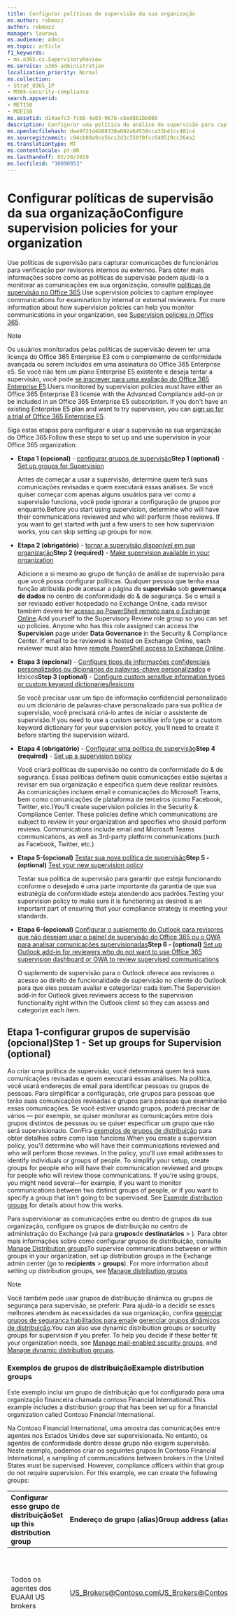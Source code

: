 ```yaml
---
title: Configurar políticas de supervisão da sua organização
ms.author: robmazz
author: robmazz
manager: laurawi
ms.audience: Admin
ms.topic: article
f1_keywords:
- ms.o365.cc.SupervisoryReview
ms.service: o365-administration
localization_priority: Normal
ms.collection:
- Strat_O365_IP
- M365-security-compliance
search.appverid:
- MET150
- MOE150
ms.assetid: d14ae7c3-fcb0-4a03-967b-cbed861bb086
description: Configurar uma política de análise de supervisão para capturar comunicações de funcionários para revisão.
ms.openlocfilehash: dee9f21d4b88338a092a64538cca33b41cc481c4
ms.sourcegitcommit: c94cb88a9ce5bcc2d3c558f0fcc648519cc264a2
ms.translationtype: MT
ms.contentlocale: pt-BR
ms.lasthandoff: 02/20/2019
ms.locfileid: "30090953"
---
```

# <a name="configure-supervision-policies-for-your-organization"></a><span data-ttu-id="7ed14-103">Configurar políticas de supervisão da sua organização</span><span class="sxs-lookup"><span data-stu-id="7ed14-103">Configure supervision policies for your organization</span></span>

<span data-ttu-id="7ed14-p101">Use políticas de supervisão para capturar comunicações de funcionários para verificação por revisores internos ou externos. Para obter mais informações sobre como as políticas de supervisão podem ajudá-lo a monitorar as comunicações em sua organização, consulte [políticas de supervisão no Office 365](supervision-policies.md).</span><span class="sxs-lookup"><span data-stu-id="7ed14-p101">Use supervision policies to capture employee communications for examination by internal or external reviewers. For more information about how supervision policies can help you monitor communications in your organization, see [Supervision policies in Office 365](supervision-policies.md).</span></span>

> [!NOTE]
> <span data-ttu-id="7ed14-p102">Os usuários monitorados pelas políticas de supervisão devem ter uma licença do Office 365 Enterprise E3 com o complemento de conformidade avançada ou serem incluídos em uma assinatura do Office 365 Enterprise e5. Se você não tem um plano Enterprise E5 existente e deseja tentar a supervisão, você pode [se inscrever para uma avaliação do Office 365 Enterprise E5](https://go.microsoft.com/fwlink/p/?LinkID=698279).</span><span class="sxs-lookup"><span data-stu-id="7ed14-p102">Users monitored by supervision policies must have either an Office 365 Enterprise E3 license with the Advanced Compliance add-on or be included in an Office 365 Enterprise E5 subscription. If you don't have an existing Enterprise E5 plan and want to try supervision, you can [sign up for a trial of Office 365 Enterprise E5](https://go.microsoft.com/fwlink/p/?LinkID=698279).</span></span>
  
<span data-ttu-id="7ed14-108">Siga estas etapas para configurar e usar a supervisão na sua organização do Office 365:</span><span class="sxs-lookup"><span data-stu-id="7ed14-108">Follow these steps to set up and use supervision in your Office 365 organization:</span></span>
  
- <span data-ttu-id="7ed14-109">**Etapa 1 (opcional)** - [configurar grupos de supervisão](configure-supervision-policies.md#exampledist)</span><span class="sxs-lookup"><span data-stu-id="7ed14-109">**Step 1 (optional)** - [Set up groups for Supervision](configure-supervision-policies.md#exampledist)</span></span>

    <span data-ttu-id="7ed14-p103">Antes de começar a usar a supervisão, determine quem terá suas comunicações revisadas e quem executará essas análises. Se você quiser começar com apenas alguns usuários para ver como a supervisão funciona, você pode ignorar a configuração de grupos por enquanto.</span><span class="sxs-lookup"><span data-stu-id="7ed14-p103">Before you start using supervision, determine who will have their communications reviewed and who will perform those reviews. If you want to get started with just a few users to see how supervision works, you can skip setting up groups for now.</span></span>

- <span data-ttu-id="7ed14-112">**Etapa 2 (obrigatório)** - [tornar a supervisão disponível em sua organização](configure-supervision-policies.md#MakeAvailable)</span><span class="sxs-lookup"><span data-stu-id="7ed14-112">**Step 2 (required)** - [Make supervision available in your organization](configure-supervision-policies.md#MakeAvailable)</span></span>

    <span data-ttu-id="7ed14-p104">Adicione a si mesmo ao grupo de função de análise de supervisão para que você possa configurar políticas. Qualquer pessoa que tenha essa função atribuída pode acessar a página de **supervisão** sob **governança de dados** no centro de conformidade do & de segurança. Se o email a ser revisado estiver hospedado no Exchange Online, cada revisor também deverá ter [acesso ao PowerShell remoto para o Exchange Online](https://docs.microsoft.com/powershell/exchange/exchange-online/disable-access-to-exchange-online-powershell).</span><span class="sxs-lookup"><span data-stu-id="7ed14-p104">Add yourself to the Supervisory Review role group so you can set up policies. Anyone who has this role assigned can access the **Supervision** page under **Data Governance** in the Security & Compliance Center. If email to be reviewed is hosted on Exchange Online, each reviewer must also have [remote PowerShell access to Exchange Online](https://docs.microsoft.com/powershell/exchange/exchange-online/disable-access-to-exchange-online-powershell).</span></span>

- <span data-ttu-id="7ed14-116">**Etapa 3 (opcional)** - [Configure tipos de informações confidenciais personalizados ou dicionários de palavras-chave personalizados](configure-supervision-policies.md#sensitiveinfo) e léxicos</span><span class="sxs-lookup"><span data-stu-id="7ed14-116">**Step 3 (optional)** - [Configure custom sensitive information types or custom keyword dictionaries/lexicons](configure-supervision-policies.md#sensitiveinfo)</span></span>

    <span data-ttu-id="7ed14-117">Se você precisar usar um tipo de informação confidencial personalizado ou um dicionário de palavras-chave personalizado para sua política de supervisão, você precisará criá-lo antes de iniciar o assistente de supervisão.</span><span class="sxs-lookup"><span data-stu-id="7ed14-117">If you need to use a custom sensitive info type or a custom keyword dictionary for your supervision policy, you'll need to create it before starting the supervision wizard.</span></span>

- <span data-ttu-id="7ed14-118">**Etapa 4 (obrigatório)** - [Configurar uma política de supervisão](configure-supervision-policies.md#setupsuper)</span><span class="sxs-lookup"><span data-stu-id="7ed14-118">**Step 4 (required)** - [Set up a supervision policy](configure-supervision-policies.md#setupsuper)</span></span>

    <span data-ttu-id="7ed14-p105">Você criará políticas de supervisão no centro de conformidade do & de segurança. Essas políticas definem quais comunicações estão sujeitas a revisar em sua organização e especifica quem deve realizar revisões. As comunicações incluem email e comunicações do Microsoft Teams, bem como comunicações de plataforma de terceiros (como Facebook, Twitter, etc.)</span><span class="sxs-lookup"><span data-stu-id="7ed14-p105">You'll create supervision policies in the Security & Compliance Center. These policies define which communications are subject to review in your organization and specifies who should perform reviews. Communications include email and Microsoft Teams communications, as well as 3rd-party platform communications (such as Facebook, Twitter, etc.)</span></span>

- <span data-ttu-id="7ed14-122">**Etapa 5-(opcional)** [Testar sua nova política de supervisão](configure-supervision-policies.md#TestPolicy)</span><span class="sxs-lookup"><span data-stu-id="7ed14-122">**Step 5 - (optional)** [Test your new supervision policy](configure-supervision-policies.md#TestPolicy)</span></span>

    <span data-ttu-id="7ed14-123">Testar sua política de supervisão para garantir que esteja funcionando conforme o desejado é uma parte importante da garantia de que sua estratégia de conformidade esteja atendendo aos padrões.</span><span class="sxs-lookup"><span data-stu-id="7ed14-123">Testing your supervision policy to make sure it is functioning as desired is an important part of ensuring that your compliance strategy is meeting your standards.</span></span>

- <span data-ttu-id="7ed14-124">**Etapa 6-(opcional)** [Configurar o suplemento do Outlook para revisores que não desejam usar o painel de supervisão do Office 365 ou o OWA para analisar comunicações supervisionadas](configure-supervision-policies.md#UseOutlook)</span><span class="sxs-lookup"><span data-stu-id="7ed14-124">**Step 6 - (optional)** [Set up Outlook add-in for reviewers who do not want to use Office 365 supervision dashboard or OWA to review supervised communications](configure-supervision-policies.md#UseOutlook)</span></span>

    <span data-ttu-id="7ed14-125">O suplemento de supervisão para o Outlook oferece aos revisores o acesso ao direito de funcionalidade de supervisão no cliente do Outlook para que eles possam avaliar e categorizar cada item.</span><span class="sxs-lookup"><span data-stu-id="7ed14-125">The Supervision add-in for Outlook gives reviewers access to the supervision functionality right within the Outlook client so they can assess and categorize each item.</span></span>

<span data-ttu-id="7ed14-126"><a name="exampledist"> </a></span><span class="sxs-lookup"><span data-stu-id="7ed14-126"></span></span>

## <a name="step-1---set-up-groups-for-supervision-optional"></a><span data-ttu-id="7ed14-127">Etapa 1-configurar grupos de supervisão (opcional)</span><span class="sxs-lookup"><span data-stu-id="7ed14-127">Step 1 - Set up groups for Supervision (optional)</span></span>

 <span data-ttu-id="7ed14-p106">Ao criar uma política de supervisão, você determinará quem terá suas comunicações revisadas e quem executará essas análises. Na política, você usará endereços de email para identificar pessoas ou grupos de pessoas. Para simplificar a configuração, crie grupos para pessoas que terão suas comunicações revisadas e grupos para pessoas que examinarão essas comunicações. Se você estiver usando grupos, poderá precisar de vários — por exemplo, se quiser monitorar as comunicações entre dois grupos distintos de pessoas ou se quiser especificar um grupo que não será supervisionado. ConFira [exemplos de grupos de distribuição](configure-supervision-policies.md#GroupExample) para obter detalhes sobre como isso funciona.</span><span class="sxs-lookup"><span data-stu-id="7ed14-p106">When you create a supervision policy, you'll determine who will have their communications reviewed and who will perform those reviews. In the policy, you'll use email addresses to identify individuals or groups of people. To simplify your setup, create groups for people who will have their communication reviewed and groups for people who will review those communications. If you're using groups, you might need several—for example, if you want to monitor communications between two distinct groups of people, or if you want to specify a group that isn't going to be supervised. See [Example distribution groups](configure-supervision-policies.md#GroupExample) for details about how this works.</span></span>
  
<span data-ttu-id="7ed14-p107">Para supervisionar as comunicações entre ou dentro de grupos da sua organização, configure os grupos de distribuição no centro de administração do Exchange (vá para **grupos**de **destinatários** \> ). Para obter mais informações sobre como configurar grupos de distribuição, consulte [Manage Distribution groups](http://go.microsoft.com/fwlink/?LinkId=613635)</span><span class="sxs-lookup"><span data-stu-id="7ed14-p107">To supervise communications between or within groups in your organization, set up distribution groups in the Exchange admin center (go to **recipients** \> **groups**). For more information about setting up distribution groups, see [Manage distribution groups](http://go.microsoft.com/fwlink/?LinkId=613635)</span></span>
  
> [!NOTE]
> <span data-ttu-id="7ed14-p108">Você também pode usar grupos de distribuição dinâmica ou grupos de segurança para supervisão, se preferir. Para ajudá-lo a decidir se esses melhores atendem às necessidades da sua organização, confira [gerenciar grupos de segurança habilitados para email](http://go.microsoft.com/fwlink/?LinkId=627033)e [gerenciar grupos dinâmicos de distribuição](http://go.microsoft.com/fwlink/?LinkId=627058).</span><span class="sxs-lookup"><span data-stu-id="7ed14-p108">You can also use dynamic distribution groups or security groups for supervision if you prefer. To help you decide if these better fit your organization needs, see [Manage mail-enabled security groups](http://go.microsoft.com/fwlink/?LinkId=627033), and [Manage dynamic distribution groups](http://go.microsoft.com/fwlink/?LinkId=627058).</span></span>
  
<span data-ttu-id="7ed14-137"><a name="GroupExample"> </a></span><span class="sxs-lookup"><span data-stu-id="7ed14-137"></span></span>

### <a name="example-distribution-groups"></a><span data-ttu-id="7ed14-138">Exemplos de grupos de distribuição</span><span class="sxs-lookup"><span data-stu-id="7ed14-138">Example distribution groups</span></span>

<span data-ttu-id="7ed14-139">Este exemplo inclui um grupo de distribuição que foi configurado para uma organização financeira chamada contoso Financial International.</span><span class="sxs-lookup"><span data-stu-id="7ed14-139">This example includes a distribution group that has been set up for a financial organization called Contoso Financial International.</span></span>
  
<span data-ttu-id="7ed14-p109">Na Contoso Financial International, uma amostra das comunicações entre agentes nos Estados Unidos deve ser supervisionada. No entanto, os agentes de conformidade dentro desse grupo não exigem supervisão. Neste exemplo, podemos criar os seguintes grupos:</span><span class="sxs-lookup"><span data-stu-id="7ed14-p109">In Contoso Financial International, a sampling of communications between brokers in the United States must be supervised. However, compliance officers within that group do not require supervision. For this example, we can create the following groups:</span></span>
  
|<span data-ttu-id="7ed14-143">**Configurar esse grupo de distribuição**</span><span class="sxs-lookup"><span data-stu-id="7ed14-143">**Set up this distribution group**</span></span>|<span data-ttu-id="7ed14-144">**Endereço do grupo (alias)**</span><span class="sxs-lookup"><span data-stu-id="7ed14-144">**Group address (alias)**</span></span>|<span data-ttu-id="7ed14-145">**Descrição**</span><span class="sxs-lookup"><span data-stu-id="7ed14-145">**Description**</span></span>|
|:-----|:-----|:-----|
|<span data-ttu-id="7ed14-146">Todos os agentes dos EUA</span><span class="sxs-lookup"><span data-stu-id="7ed14-146">All US brokers</span></span> | <span data-ttu-id="7ed14-147">US_Brokers@Contoso.com</span><span class="sxs-lookup"><span data-stu-id="7ed14-147">US_Brokers@Contoso.com</span></span> | <span data-ttu-id="7ed14-148">Esse grupo inclui endereços de email para todos os agentes dos EUA que trabalham para a Contoso.</span><span class="sxs-lookup"><span data-stu-id="7ed14-148">This group includes email addresses for all US-based brokers who work for Contoso.</span></span> |
| <span data-ttu-id="7ed14-149">Todos os agentes de conformidade dos EUA</span><span class="sxs-lookup"><span data-stu-id="7ed14-149">All US compliance officers</span></span> | <span data-ttu-id="7ed14-150">US_Compliance@Contoso.com</span><span class="sxs-lookup"><span data-stu-id="7ed14-150">US_Compliance@Contoso.com</span></span>  | <span data-ttu-id="7ed14-p110">Esse grupo inclui endereços de email para todos os gerentes de conformidade baseados nos EUA que trabalham na contoso. Como esse grupo é um subconjunto de todos os agentes baseados nos EUA, você pode usar esse alias para isentar os responsáveis pela conformidade de uma política de supervisão.</span><span class="sxs-lookup"><span data-stu-id="7ed14-p110">This group includes email addresses for all US-based compliance officers who work for Contoso. Because this group is a subset of all US-based brokers, you can use this alias to exempt compliance officers from a supervision policy.</span></span> |
  
<span data-ttu-id="7ed14-153"><a name="MakeAvailable"> </a></span><span class="sxs-lookup"><span data-stu-id="7ed14-153"></span></span>

## <a name="step-2---make-supervision-available-in-your-organization-required"></a><span data-ttu-id="7ed14-154">Etapa 2-tornar a supervisão disponível em sua organização (obrigatório)</span><span class="sxs-lookup"><span data-stu-id="7ed14-154">Step 2 - Make supervision available in your organization (required)</span></span>

<span data-ttu-id="7ed14-155">Para tornar a **supervisão** disponível como uma opção de menu no centro de conformidade do _AMP_ de segurança, você deve receber a função de administrador de análise de supervisão.</span><span class="sxs-lookup"><span data-stu-id="7ed14-155">To make **Supervision** available as a menu option in the Security & Compliance Center, you must be assigned the Supervisory Review Administrator role.</span></span>
  
<span data-ttu-id="7ed14-156">Para fazer isso, você pode adicionar a si mesmo como um membro do grupo de função de análise de supervisão ou pode criar um novo grupo de função.</span><span class="sxs-lookup"><span data-stu-id="7ed14-156">To do this, you can either add yourself as a member of the Supervisory Review role group, or you can create a new role group.</span></span>
  
### <a name="add-members-to-the-supervisory-review-role-group"></a><span data-ttu-id="7ed14-157">Adicionar membros ao grupo de função de análise de supervisão</span><span class="sxs-lookup"><span data-stu-id="7ed14-157">Add members to the Supervisory Review role group</span></span>

1. <span data-ttu-id="7ed14-158">Entre [https://protection.office.com](https://protection.office.com) usando as credenciais de uma conta de administrador na sua organização do Office 365.</span><span class="sxs-lookup"><span data-stu-id="7ed14-158">Sign into [https://protection.office.com](https://protection.office.com) using credentials for an admin account in your Office 365 organization.</span></span>

2. <span data-ttu-id="7ed14-159">No centro de conformidade do & de segurança, acesse **permissões**.</span><span class="sxs-lookup"><span data-stu-id="7ed14-159">In the Security & Compliance Center, go to **Permissions**.</span></span>

3. <span data-ttu-id="7ed14-160">Selecione o grupo de função de **análise de supervisão** e clique no ícone Editar.</span><span class="sxs-lookup"><span data-stu-id="7ed14-160">Select the **Supervisory Review** role group and then click the Edit icon.</span></span>

4. <span data-ttu-id="7ed14-161">Na seção **Membros** , adicione as pessoas que você deseja gerenciar a supervisão da sua organização.</span><span class="sxs-lookup"><span data-stu-id="7ed14-161">In the **Members** section, add the people who you want to manage supervision for your organization.</span></span>

### <a name="create-a-new-role-group"></a><span data-ttu-id="7ed14-162">Criar um novo grupo de função</span><span class="sxs-lookup"><span data-stu-id="7ed14-162">Create a new role group</span></span>

1. <span data-ttu-id="7ed14-163">Entre [https://protection.office.com](https://protection.office.com) usando as credenciais de uma conta de administrador na sua organização do Office 365.</span><span class="sxs-lookup"><span data-stu-id="7ed14-163">Sign into [https://protection.office.com](https://protection.office.com) using credentials for an admin account in your Office 365 organization.</span></span>

2. <span data-ttu-id="7ed14-164">No centro de conformidade do & de segurança, acesse **permissões** e clique em**+** adicionar ().</span><span class="sxs-lookup"><span data-stu-id="7ed14-164">In the Security & Compliance Center, go to **Permissions** and then click Add (**+**).</span></span>

3. <span data-ttu-id="7ed14-p111">Na seção **funções** , clique em Adicionar (**+**) e role para baixo até **administrador de análise de supervisão**. Adicione essa função ao grupo de funções.</span><span class="sxs-lookup"><span data-stu-id="7ed14-p111">In the **Roles** section, click Add (**+**) and scroll down to **Supervisory Review Administrator**. Add this role to the role group.</span></span>

4. <span data-ttu-id="7ed14-167">Na seção **Membros** , adicione as pessoas que você deseja gerenciar a supervisão da sua organização.</span><span class="sxs-lookup"><span data-stu-id="7ed14-167">In the **Members** section, add the people who you want to manage supervision for your organization.</span></span>

<span data-ttu-id="7ed14-168">Para obter mais informações sobre grupos de funções e permissões, consulte [permissões no centro de &amp; conformidade de segurança do Office 365](permissions-in-the-security-and-compliance-center.md).</span><span class="sxs-lookup"><span data-stu-id="7ed14-168">For more information about role groups and permissions, see [Permissions in the Office 365 Security &amp; Compliance Center](permissions-in-the-security-and-compliance-center.md).</span></span>

### <a name="enable-remote-powershell-access-for-reviewers-if-email-is-hosted-on-exchange-online"></a><span data-ttu-id="7ed14-169">Habilitar o acesso ao PowerShell remoto para revisores (se o email estiver hospedado no Exchange Online)</span><span class="sxs-lookup"><span data-stu-id="7ed14-169">Enable remote PowerShell access for reviewers (if email is hosted on Exchange Online)</span></span>

1. <span data-ttu-id="7ed14-170">Siga as orientações em [habilitar ou desabilitar o acesso ao PowerShell do Exchange Online](https://docs.microsoft.com/powershell/exchange/exchange-online/disable-access-to-exchange-online-powershell).</span><span class="sxs-lookup"><span data-stu-id="7ed14-170">Follow the guidance in [Enable or disable access to Exchange Online PowerShell](https://docs.microsoft.com/powershell/exchange/exchange-online/disable-access-to-exchange-online-powershell).</span></span>

<span data-ttu-id="7ed14-171"><a name="sensitiveinfo"> </a></span><span class="sxs-lookup"><span data-stu-id="7ed14-171"></span></span>
  
## <a name="step-3---create-custom-sensitive-information-types-or-custom-keyword-dictionaries-optional"></a><span data-ttu-id="7ed14-172">Etapa 3: criar tipos de informações confidenciais personalizados ou dicionários de palavras-chave personalizados (opcional)</span><span class="sxs-lookup"><span data-stu-id="7ed14-172">Step 3 - Create custom sensitive information types or custom keyword dictionaries (optional)</span></span>

<span data-ttu-id="7ed14-173">Para escolher entre os tipos de informações confidenciais personalizadas existentes ou os dicionários de palavras-chave personalizados no assistente de política de supervisão, primeiro você precisará criar esses itens, se necessário.</span><span class="sxs-lookup"><span data-stu-id="7ed14-173">In order to pick from existing custom sensitive information types or custom keyword dictionaries in the supervision policy wizard, you first need to create these items if needed.</span></span>

### <a name="create-custom-sensitive-information-types"></a><span data-ttu-id="7ed14-174">Criar tipos de informações confidenciais personalizados</span><span class="sxs-lookup"><span data-stu-id="7ed14-174">Create custom sensitive information types</span></span>

1. <span data-ttu-id="7ed14-p112">Crie um novo tipo de informação confidencial no centro de conformidade do & de segurança do Office 365. Navegue até **classificações** \> de **tipos de informações confidenciais** e siga as etapas no **Assistente novo tipo de informação confidencial**. Aqui você irá:</span><span class="sxs-lookup"><span data-stu-id="7ed14-p112">Create a new sensitive information type in the Office 365 Security & Compliance Center. Navigate to **Classifications** \> **Sensitive info types** and follow the steps in the **New sensitive info type wizard**. Here you will:</span></span>

    - <span data-ttu-id="7ed14-178">Definir um nome e uma descrição para o tipo de informações confidenciais</span><span class="sxs-lookup"><span data-stu-id="7ed14-178">Define a name and description for the sensitive info type</span></span>
    - <span data-ttu-id="7ed14-179">Definir os elementos de proximidade, nível de confiança e padrão primário</span><span class="sxs-lookup"><span data-stu-id="7ed14-179">Define the proximity, confidence level, and primary pattern elements</span></span>
    - <span data-ttu-id="7ed14-180">ReVisar suas seleções e criar o tipo de informações confidenciais</span><span class="sxs-lookup"><span data-stu-id="7ed14-180">Review your selections and create the sensitive info type</span></span>

    <span data-ttu-id="7ed14-181">Para obter informações mais detalhadas, consulte [criar um tipo de informação confidencial personalizado](create-a-custom-sensitive-information-type.md).</span><span class="sxs-lookup"><span data-stu-id="7ed14-181">For more detailed information, see [Create a custom sensitive information type](create-a-custom-sensitive-information-type.md).</span></span>

### <a name="create-custom-keyword-dictionarylexicon"></a><span data-ttu-id="7ed14-182">Criar dicionário de palavras-chave personalizado/léxico</span><span class="sxs-lookup"><span data-stu-id="7ed14-182">Create custom keyword dictionary/lexicon</span></span>

1. <span data-ttu-id="7ed14-p113">Usando um editor de texto (como o bloco de notas), crie um novo arquivo que inclui os termos de palavra-chave que você gostaria de monitorar em uma política de supervisão. Certifique-se de que cada termo está em uma linha separada e salve o arquivo no formato **Unicode/UTF-16 (little endian)** .</span><span class="sxs-lookup"><span data-stu-id="7ed14-p113">Using a text editor (like Notepad), create a new file that includes the keyword terms you'd like to monitor in a supervision policy. Make sure each term is on a separate line and save the file in the **Unicode/UTF-16 (Little Endian)** format.</span></span>
2. <span data-ttu-id="7ed14-p114">Importe o arquivo de palavra-chave para o seu locatário do Office 365 usando o PowerShell. Para conectar-se ao Office 365 com o PowerShell, confira [Connect to office 365 Security _AMP_ Compliance Center PowerShell](https://docs.microsoft.com/powershell/exchange/office-365-scc/connect-to-scc-powershell/connect-to-scc-powershell).</span><span class="sxs-lookup"><span data-stu-id="7ed14-p114">Import the keyword file into your Office 365 tenant using PowerShell. To connect to Office 365 with PowerShell, see [Connect to Office 365 Security & Compliance Center PowerShell](https://docs.microsoft.com/powershell/exchange/office-365-scc/connect-to-scc-powershell/connect-to-scc-powershell).</span></span>

    <span data-ttu-id="7ed14-187">Depois de se conectar ao Office 365 com o PowerShell, execute os seguintes comandos para importar seu dicionário de palavra-chave:</span><span class="sxs-lookup"><span data-stu-id="7ed14-187">After you've connected to Office 365 with PowerShell, run the following commands to import your keyword dictionary:</span></span>

    ```
    $fileData = Get-Content "your keyword path and file name" -Encoding Byte -ReadCount 0

    New-DlpKeywordDictionary -Name "Name for your keyword dictionary" -Description "optional description for your keyword dictionary" -FileData $fileData
    ```
    <span data-ttu-id="7ed14-188">Para obter informações mais detalhadas, consulte [criar um dicionário de palavras-chave](create-a-keyword-dictionary.md).</span><span class="sxs-lookup"><span data-stu-id="7ed14-188">For more detailed information, see [Create a keyword dictionary](create-a-keyword-dictionary.md).</span></span>

3. <span data-ttu-id="7ed14-p115">Crie um novo tipo de informação confidencial no centro de conformidade do & de segurança do Office 365. Navegue até **classificações** \> de **tipos de informações confidenciais** e siga as etapas no **Assistente novo tipo de informação confidencial**. Aqui você irá:</span><span class="sxs-lookup"><span data-stu-id="7ed14-p115">Create a new sensitive information type in the Office 365 Security & Compliance Center. Navigate to **Classifications** \> **Sensitive info types** and follow the steps in the **New sensitive info type wizard**. Here you will:</span></span>

    - <span data-ttu-id="7ed14-192">Definir um nome e uma descrição para o tipo de informações confidenciais</span><span class="sxs-lookup"><span data-stu-id="7ed14-192">Define a name and description for the sensitive info type</span></span>
    - <span data-ttu-id="7ed14-193">Adicionar seu dicionário personalizado como um requisito para o elemento correspondente</span><span class="sxs-lookup"><span data-stu-id="7ed14-193">Add your custom dictionary as a requirement for the matching element</span></span>
    - <span data-ttu-id="7ed14-194">ReVisar suas seleções e criar o tipo de informações confidenciais</span><span class="sxs-lookup"><span data-stu-id="7ed14-194">Review your selections and create the sensitive info type</span></span>

    <span data-ttu-id="7ed14-195">Depois que o dicionário personalizado/léxico é criado, você pode exibir as palavras-chave configuradas usando o cmdlet [Get-DlpKeywordDictionary](https://docs.microsoft.com/powershell/module/exchange/policy-and-compliance-dlp/get-dlpkeyworddictionary) ou adicionar e remover termos usando o cmdlet [set-DlpKeywordDictionary](https://docs.microsoft.com/powershell/module/exchange/policy-and-compliance-dlp/set-dlpkeyworddictionary) .</span><span class="sxs-lookup"><span data-stu-id="7ed14-195">After the custom dictionary/lexicon is created, you can view the configured keywords using the [Get-DlpKeywordDictionary](https://docs.microsoft.com/powershell/module/exchange/policy-and-compliance-dlp/get-dlpkeyworddictionary) cmdlet or add and remove terms using the [Set-DlpKeywordDictionary](https://docs.microsoft.com/powershell/module/exchange/policy-and-compliance-dlp/set-dlpkeyworddictionary) cmdlet.</span></span>

    <span data-ttu-id="7ed14-196">Para obter informações mais detalhadas, consulte [criar um tipo de informação confidencial personalizado](create-a-custom-sensitive-information-type.md).</span><span class="sxs-lookup"><span data-stu-id="7ed14-196">For more detailed information, see [Create a custom sensitive information type](create-a-custom-sensitive-information-type.md).</span></span>

<span data-ttu-id="7ed14-197"><a name="setupsuper"> </a></span><span class="sxs-lookup"><span data-stu-id="7ed14-197"></span></span>

## <a name="step-4---set-up-a-supervision-policy-required"></a><span data-ttu-id="7ed14-198">Etapa 4-configurar uma política de supervisão (obrigatório)</span><span class="sxs-lookup"><span data-stu-id="7ed14-198">Step 4 - Set up a supervision policy (required)</span></span>
  
1. <span data-ttu-id="7ed14-199">Entre [https://protection.office.com](https://protection.office.com) usando as credenciais de uma conta de administrador na sua organização do Office 365.</span><span class="sxs-lookup"><span data-stu-id="7ed14-199">Sign into [https://protection.office.com](https://protection.office.com) using credentials for an admin account in your Office 365 organization.</span></span>

2. <span data-ttu-id="7ed14-200">No centro de conformidade do & de segurança, selecione **supervisão**.</span><span class="sxs-lookup"><span data-stu-id="7ed14-200">In the Security & Compliance Center, select **Supervision**.</span></span>
  
3. <span data-ttu-id="7ed14-p116">Selecione **criar** e siga o assistente para configurar as seguintes páginas da política. Usando o assistente, você irá:</span><span class="sxs-lookup"><span data-stu-id="7ed14-p116">Select **Create** and then follow the wizard to set up the following pages of the policy. Using the wizard, you will:</span></span>

    - <span data-ttu-id="7ed14-203">Forneça um nome e uma descrição para a política.</span><span class="sxs-lookup"><span data-stu-id="7ed14-203">Give the policy a name and description.</span></span>
    - <span data-ttu-id="7ed14-204">Escolha os usuários ou grupos para supervisionar, incluindo a escolha de usuários ou grupos que você gostaria de excluir.</span><span class="sxs-lookup"><span data-stu-id="7ed14-204">Choose the users or groups to supervise, including choosing users or groups you'd like to exclude.</span></span>
    - <span data-ttu-id="7ed14-205">Definir as condições da política de supervisão.</span><span class="sxs-lookup"><span data-stu-id="7ed14-205">Define the supervision policy conditions.</span></span>
    - <span data-ttu-id="7ed14-p117">Escolha se você deseja incluir tipos de informações confidenciais. É aí que você pode selecionar os tipos de informações confidenciais padrão e personalizadas.</span><span class="sxs-lookup"><span data-stu-id="7ed14-p117">Choose if you'd like to include sensitive information types. This is where you can select default and custom sensitive info types.</span></span>
    - <span data-ttu-id="7ed14-208">Defina a porcentagem de comunicação a ser revisada.</span><span class="sxs-lookup"><span data-stu-id="7ed14-208">Define the percentage of communications to review.</span></span>
    - <span data-ttu-id="7ed14-p118">Escolha os revisores da política. Os revisores podem ser usuários individuais ou [grupos de segurança habilitados para email](https://docs.microsoft.com/Exchange/recipients-in-exchange-online/manage-mail-enabled-security-groups#create-a-mail-enabled-security-group).</span><span class="sxs-lookup"><span data-stu-id="7ed14-p118">Choose the reviewers for the policy. Reviewers can be individual users or [mail-enabled security groups](https://docs.microsoft.com/Exchange/recipients-in-exchange-online/manage-mail-enabled-security-groups#create-a-mail-enabled-security-group).</span></span>
    - <span data-ttu-id="7ed14-211">Revise suas seleções de política e crie a política.</span><span class="sxs-lookup"><span data-stu-id="7ed14-211">Review your policy selections and create the policy.</span></span>

<span data-ttu-id="7ed14-212"><a name="TestPolicy"> </a></span><span class="sxs-lookup"><span data-stu-id="7ed14-212"></span></span>

## <a name="step-5---test-your-supervision-policy-optional"></a><span data-ttu-id="7ed14-213">Etapa 5: testar sua política de supervisão (opcional)</span><span class="sxs-lookup"><span data-stu-id="7ed14-213">Step 5 - Test your supervision policy (optional)</span></span>

<span data-ttu-id="7ed14-p119">Depois de criar uma política de supervisão, é uma boa ideia testar para garantir que as condições definidas estejam sendo aplicadas corretamente pela política. Você também pode querer [testar suas políticas de DLP (prevenção de perda de dados)](create-test-tune-dlp-policy.md) se suas políticas de supervisão incluírem tipos de informações confidenciais. Siga as etapas abaixo para testar sua política de supervisão:</span><span class="sxs-lookup"><span data-stu-id="7ed14-p119">After you create a supervision policy, it's a good idea to test to make sure that the conditions you defined are being properly enforced by the policy. You may also want to [test your data loss prevention (DLP) policies](create-test-tune-dlp-policy.md) if your supervision policies include sensitive information types. Follow the steps below to test your supervision policy:</span></span>

1. <span data-ttu-id="7ed14-217">Abra um cliente de email ou o Microsoft Teams conectado como um usuário supervisionado definido na política que você deseja testar.</span><span class="sxs-lookup"><span data-stu-id="7ed14-217">Open an email client or Microsoft Teams logged in as a supervised user defined in the policy you want to test.</span></span>
2. <span data-ttu-id="7ed14-p120">Envie um email ou chat do Microsoft Teams que atendam aos critérios definidos na política de supervisão. Pode ser uma palavra-chave, o tamanho do anexo, o domínio, etc. Certifique-se de determinar se as configurações condicionais configuradas na política estão muito restritivas ou Lenient.</span><span class="sxs-lookup"><span data-stu-id="7ed14-p120">Send an email or Microsoft Teams chat that meets the criteria you've defined in the supervision policy. This can be a keyword, attachment size, domain, etc. Make sure you determine if your configured conditional settings in the policy is too restrictive or too lenient.</span></span>

    > [!Note]
    > <span data-ttu-id="7ed14-p121">Os emails sujeitos às políticas definidas são processados quase em tempo real e podem ser testados imediatamente após a configuração da política. Os chats no Microsoft Teams podem levar até 24 horas para processar totalmente em uma política.</span><span class="sxs-lookup"><span data-stu-id="7ed14-p121">Emails subject to defined policies are processed in near real-time and can be tested immediately after the policy is configured. Chats in Microsoft Teams can take up to 24 hours to fully process in a policy.</span></span> 

3. <span data-ttu-id="7ed14-p122">Faça logon em seu locatário do Office 365 como um revisor designado na política de supervisão. Navegue até a **supervisão** > da*política* > personalizada**aberta** para exibir o relatório da política.</span><span class="sxs-lookup"><span data-stu-id="7ed14-p122">Log into your Office 365 tenant as a reviewer designated in the supervision policy. Navigate to **Supervision** > *Your Custom Policy* > **Open** to view the report for the policy.</span></span>

<span data-ttu-id="7ed14-224"><a name="UseOutlook"> </a></span><span class="sxs-lookup"><span data-stu-id="7ed14-224"></span></span>

## <a name="step-6---set-up-outlook-add-in-for-reviewers-optional"></a><span data-ttu-id="7ed14-225">Etapa 6: configurar o suplemento do Outlook para revisores (opcional)</span><span class="sxs-lookup"><span data-stu-id="7ed14-225">Step 6 - Set up Outlook add-in for reviewers (optional)</span></span>

<span data-ttu-id="7ed14-226">Os revisores que desejam usar o Outlook em vez de usar o painel de supervisão no Office 365 ou no Outlook na Web para revisar as comunicações devem instalar o suplemento de supervisão para o cliente do Outlook.</span><span class="sxs-lookup"><span data-stu-id="7ed14-226">Reviewers that want to use Outlook instead of using the Supervision dashboard in Office 365 or Outlook on the web to review communications must install the Supervision add-in for their Outlook client.</span></span>

### <a name="step-1-copy-the-address-for-the-supervision-mailbox"></a><span data-ttu-id="7ed14-227">Etapa 1: copiar o endereço da caixa de correio de supervisão</span><span class="sxs-lookup"><span data-stu-id="7ed14-227">Step 1: Copy the address for the supervision mailbox</span></span>

<span data-ttu-id="7ed14-228">Para instalar o suplemento para a área de trabalho do Outlook, você precisará do endereço da caixa de correio de supervisão criada como parte da configuração da política de supervisão.</span><span class="sxs-lookup"><span data-stu-id="7ed14-228">To install the add-in for Outlook desktop, you'll need the address for the supervision mailbox that was created as part of the supervision policy setup.</span></span>
  
> [!NOTE]
> <span data-ttu-id="7ed14-229">Se outra pessoa criou a política, você precisará obter esse endereço deles para instalar o suplemento.</span><span class="sxs-lookup"><span data-stu-id="7ed14-229">If someone else created the policy, you'll need to get this address from them to install the add-in.</span></span>

 <span data-ttu-id="7ed14-230">**Para localizar o endereço da caixa de correio de supervisão**</span><span class="sxs-lookup"><span data-stu-id="7ed14-230">**To find the supervision mailbox address**</span></span>
  
1. <span data-ttu-id="7ed14-231">Entre no [centro de &amp; conformidade de segurança](https://protection.office.com) usando credenciais para uma conta de administrador na sua organização do Office 365.</span><span class="sxs-lookup"><span data-stu-id="7ed14-231">Sign into the [Security &amp; Compliance Center](https://protection.office.com) using credentials for an admin account in your Office 365 organization.</span></span>

2. <span data-ttu-id="7ed14-232">Vá até **supervisão**.</span><span class="sxs-lookup"><span data-stu-id="7ed14-232">Go to **Supervision**.</span></span>

3. <span data-ttu-id="7ed14-233">Clique na política de supervisão que está coletando as comunicações que você deseja revisar.</span><span class="sxs-lookup"><span data-stu-id="7ed14-233">Click the supervision policy that's gathering the communications you want to review.</span></span>

4. <span data-ttu-id="7ed14-234">No submenu detalhes da política, em **caixa de correio de supervisão**, copie o endereço.</span><span class="sxs-lookup"><span data-stu-id="7ed14-234">In the policy details flyout, under **Supervision mailbox**, copy the address.</span></span><br/><span data-ttu-id="7ed14-235">![A seção "caixa de correio de supervisão" do submenu de detalhes da política de supervisão mostrando o endereço da caixa de correio de supervisão realçada](media/71779d0e-4f01-4dd3-8234-5f9c30eeb067.jpg)</span><span class="sxs-lookup"><span data-stu-id="7ed14-235">![The 'Supervision Mailbox' section of a supervision policy's details flyout showing the supervision mailbox address highlighted](media/71779d0e-4f01-4dd3-8234-5f9c30eeb067.jpg)</span></span>
  
### <a name="step-2-configure-the-supervision-mailbox-for-outlook-desktop-access"></a><span data-ttu-id="7ed14-236">Etapa 2: configurar a caixa de correio de supervisão para o Outlook desktop Access</span><span class="sxs-lookup"><span data-stu-id="7ed14-236">Step 2: Configure the supervision mailbox for Outlook desktop access</span></span>

<span data-ttu-id="7ed14-237">Em seguida, os revisores precisarão executar alguns comandos do PowerShell do Exchange Online para que eles possam conectar o Outlook à caixa de correio de supervisão.</span><span class="sxs-lookup"><span data-stu-id="7ed14-237">Next, reviewers will need to run a couple Exchange Online PowerShell commands so they can connect Outlook to the supervision mailbox.</span></span>
  
1. <span data-ttu-id="7ed14-p123">Conecte-se ao PowerShell do Exchange Online. [Como faço isso?](https://docs.microsoft.com/powershell/exchange/exchange-online/connect-to-exchange-online-powershell/connect-to-exchange-online-powershell)</span><span class="sxs-lookup"><span data-stu-id="7ed14-p123">Connect to Exchange Online PowerShell. [How do I do this?](https://docs.microsoft.com/powershell/exchange/exchange-online/connect-to-exchange-online-powershell/connect-to-exchange-online-powershell)</span></span>

2. <span data-ttu-id="7ed14-240">Execute os seguintes comandos, onde *SupervisoryReview {GUID} @domain. onmicrosoft.com* é o endereço que você copiou na etapa 1 acima, e *User* é o nome do revisor que será conectado à caixa de correio de supervisão na etapa 3.</span><span class="sxs-lookup"><span data-stu-id="7ed14-240">Run the following commands, where  *SupervisoryReview{GUID}@domain.onmicrosoft.com*  is the address you copied in Step 1 above, and  *User*  is the name of the reviewer who will be connecting to the supervision mailbox in Step 3.</span></span>

    ```Add-MailboxPermission "SupervisoryReview{GUID}@domain.onmicrosoft.com" -User <alias or email address of the account that has reviewer permissions to the supervision mailbox> -AccessRights FullAccess```

    ```Set-Mailbox "<SupervisoryReview{GUID}@domain.onmicrosoft.com>" -HiddenFromAddressListsEnabled: $false```

3. <span data-ttu-id="7ed14-241">Aguarde pelo menos uma hora antes de passar para a etapa 3 abaixo.</span><span class="sxs-lookup"><span data-stu-id="7ed14-241">Wait at least an hour before moving on to Step 3 below.</span></span>

### <a name="step-3-create-an-outlook-profile-to-connect-to-the-supervision-mailbox"></a><span data-ttu-id="7ed14-242">Etapa 3: criar um perfil do Outlook para se conectar à caixa de correio de supervisão</span><span class="sxs-lookup"><span data-stu-id="7ed14-242">Step 3: Create an Outlook profile to connect to the supervision mailbox</span></span>

<span data-ttu-id="7ed14-243">Para a etapa final, os revisores precisarão criar um perfil do Outlook para se conectar à caixa de correio de supervisão.</span><span class="sxs-lookup"><span data-stu-id="7ed14-243">For the final step, reviewers will need to create an Outlook profile to connect to the supervision mailbox.</span></span>

> [!NOTE]
> <span data-ttu-id="7ed14-p124">Para criar um novo perfil do Outlook, você usará as configurações de email no painel de controle do Windows. O caminho que você leva para acessar essas configurações pode depender de qual sistema operacional Windows (Windows 7, Windows 8 ou Windows 10) você está usando e qual versão do Outlook está instalada.</span><span class="sxs-lookup"><span data-stu-id="7ed14-p124">To create a new Outlook profile, you'll use the Mail settings in the Windows Control Panel. The path you take to get to these settings might depend on which Windows operating system (Windows 7, Windows 8, or Windows 10) you're using, and which version of Outlook is installed.</span></span>
  
1. <span data-ttu-id="7ed14-246">Abra o painel de controle e, na caixa de **pesquisa** na parte superior da janela, digite **email**.</span><span class="sxs-lookup"><span data-stu-id="7ed14-246">Open the Control Panel, and in the **Search** box at the top of the window, type **Mail**.</span></span><br/><span data-ttu-id="7ed14-p125">(Não sabe como acessar o painel de controle? Veja [onde está o painel de controle?](https://support.microsoft.com/help/13764/windows-where-is-control-panel))</span><span class="sxs-lookup"><span data-stu-id="7ed14-p125">(Not sure how to get to the Control Panel? See [Where is Control Panel?](https://support.microsoft.com/help/13764/windows-where-is-control-panel))</span></span>
  
2. <span data-ttu-id="7ed14-249">Abra o aplicativo de **email** .</span><span class="sxs-lookup"><span data-stu-id="7ed14-249">Open the **Mail** app.</span></span>

3. <span data-ttu-id="7ed14-250">Em **configuração de email-Outlook**, clique em **Mostrar perfis**.</span><span class="sxs-lookup"><span data-stu-id="7ed14-250">In **Mail Setup - Outlook**, click **Show Profiles**.</span></span><br/><span data-ttu-id="7ed14-251">![A caixa de diálogo "configuração de email-Outlook" com o botão "mostrar perfis" realçado](media/28b5dae9-d10c-4f2b-926a-294c857d555c.jpg)</span><span class="sxs-lookup"><span data-stu-id="7ed14-251">![The 'Mail Setup - Outlook' dialog box with the 'Show Profiles' button highlighted](media/28b5dae9-d10c-4f2b-926a-294c857d555c.jpg)</span></span>
  
4. <span data-ttu-id="7ed14-p126">Em **email**, clique em **Adicionar**. Em seguida, em **novo perfil**, insira um nome para a caixa de correio de supervisão (como **supervisão**).</span><span class="sxs-lookup"><span data-stu-id="7ed14-p126">In **Mail**, click **Add**. Then, in **New Profile**, enter a name for the supervision mailbox (such as **Supervision**).</span></span><br/><span data-ttu-id="7ed14-254">![A caixa de diálogo "novo perfil" mostrando o nome "supervisão" na caixa "nome do perfil"](media/d02ae181-b541-4ec6-8f51-698f30033204.jpg)</span><span class="sxs-lookup"><span data-stu-id="7ed14-254">![The 'New Profile' dialog showing the name 'Supervision' in the 'Profile Name' box](media/d02ae181-b541-4ec6-8f51-698f30033204.jpg)</span></span>
  
5. <span data-ttu-id="7ed14-255">Em **conectar o Outlook ao Office 365**, clique em **conectar a uma conta diferente**.</span><span class="sxs-lookup"><span data-stu-id="7ed14-255">In **Connect Outlook to Office 365**, click **Connect to a different account**.</span></span><br/><span data-ttu-id="7ed14-256">![A mensagem "conectar o Outlook ao Office 365" com o link "conectar a uma conta diferente" realçado](media/fac49ff8-a7f0-4e82-a271-9ec045a95de1.jpg)</span><span class="sxs-lookup"><span data-stu-id="7ed14-256">![The 'Connect Outlook to Office 365' message with the 'Connect to a different account' link highlighted](media/fac49ff8-a7f0-4e82-a271-9ec045a95de1.jpg)</span></span>
  
6. <span data-ttu-id="7ed14-257">Em **configuração automática de conta**, escolha **configuração manual ou tipos de servidor adicionais**e clique em **Avançar**.</span><span class="sxs-lookup"><span data-stu-id="7ed14-257">In **Auto Account Setup**, choose **Manual setup or additional server types**, and then click **Next**.</span></span>

7. <span data-ttu-id="7ed14-p127">Em **escolher o tipo de conta**, escolha **Office 365**. Em seguida, na caixa **endereço de email** , digite o endereço da caixa de correio de supervisão que você copiou anteriormente.</span><span class="sxs-lookup"><span data-stu-id="7ed14-p127">In **Choose Your Account Type**, choose **Office 365**. Then, in the **Email Address** box, enter the address of the supervision mailbox you copied previously.</span></span><br/><span data-ttu-id="7ed14-260">![A página ' escolha o tipo de conta ' da caixa de diálogo ' adicionar conta ' no Outlook mostrando a caixa ' endereço de email ' realçada.](media/4f601236-9f69-4cf6-a58c-0b91204aa8cb.jpg)</span><span class="sxs-lookup"><span data-stu-id="7ed14-260">![The 'Choose Your Account Type' page of the 'Add Account' dialog in Outlook showing the 'Email Address' box highlighted.](media/4f601236-9f69-4cf6-a58c-0b91204aa8cb.jpg)</span></span>
  
8. <span data-ttu-id="7ed14-261">Quando solicitado, insira suas credenciais do Office 365.</span><span class="sxs-lookup"><span data-stu-id="7ed14-261">When prompted, enter your Office 365 credentials.</span></span>

9. <span data-ttu-id="7ed14-262">Se tiver êxito, você verá a pasta de **nome \<\> de política de supervisão** listada no modo de exibição lista de pastas no Outlook.</span><span class="sxs-lookup"><span data-stu-id="7ed14-262">If successful, you'll see the **Supervision - \<policy name\>** folder listed in the Folder List view in Outlook.</span></span>

## <a name="powershell-reference"></a><span data-ttu-id="7ed14-263">Referência do PowerShell</span><span class="sxs-lookup"><span data-stu-id="7ed14-263">PowerShell reference</span></span>

<span data-ttu-id="7ed14-264">Se necessário, você pode criar e gerenciar políticas de supervisão usando os seguintes cmdlets do PowerShell:</span><span class="sxs-lookup"><span data-stu-id="7ed14-264">If needed, you can create and manage supervision policies using the following PowerShell cmdlets:</span></span>

- [<span data-ttu-id="7ed14-265">New-SupervisoryReviewPolicyV2</span><span class="sxs-lookup"><span data-stu-id="7ed14-265">New-SupervisoryReviewPolicyV2</span></span>](https://docs.microsoft.com/powershell/module/exchange/policy-and-compliance/new-supervisoryreviewpolicyv2?view=exchange-ps)
- [<span data-ttu-id="7ed14-266">Get-SupervisoryReviewPolicyV2</span><span class="sxs-lookup"><span data-stu-id="7ed14-266">Get-SupervisoryReviewPolicyV2</span></span>](https://docs.microsoft.com/powershell/module/exchange/policy-and-compliance/get-supervisoryreviewpolicyv2?view=exchange-ps)
- [<span data-ttu-id="7ed14-267">Set-SupervisoryReviewPolicyV2</span><span class="sxs-lookup"><span data-stu-id="7ed14-267">Set-SupervisoryReviewPolicyV2</span></span>](https://docs.microsoft.com/powershell/module/exchange/policy-and-compliance/set-supervisoryreviewpolicyv2?view=exchange-ps)
- [<span data-ttu-id="7ed14-268">Remove-SupervisoryReviewPolicyV2</span><span class="sxs-lookup"><span data-stu-id="7ed14-268">Remove-SupervisoryReviewPolicyV2</span></span>](https://docs.microsoft.com/powershell/module/exchange/policy-and-compliance/remove-supervisoryreviewpolicyv2?view=exchange-ps)
- [<span data-ttu-id="7ed14-269">New-SupervisoryReviewRule</span><span class="sxs-lookup"><span data-stu-id="7ed14-269">New-SupervisoryReviewRule</span></span>](https://docs.microsoft.com/powershell/module/exchange/policy-and-compliance/new-supervisoryreviewrule?view=exchange-ps)
- [<span data-ttu-id="7ed14-270">Set-SupervisoryReviewRule</span><span class="sxs-lookup"><span data-stu-id="7ed14-270">Set-SupervisoryReviewRule</span></span>](https://docs.microsoft.com/powershell/module/exchange/policy-and-compliance/set-supervisoryreviewrule?view=exchange-ps)
- [<span data-ttu-id="7ed14-271">Get-SupervisoryReviewActivity</span><span class="sxs-lookup"><span data-stu-id="7ed14-271">Get-SupervisoryReviewActivity</span></span>](https://docs.microsoft.com/powershell/module/exchange/reporting/get-supervisoryreviewactivity)
- [<span data-ttu-id="7ed14-272">Get-SupervisoryReviewOverallProgressReport</span><span class="sxs-lookup"><span data-stu-id="7ed14-272">Get-SupervisoryReviewOverallProgressReport</span></span>](https://docs.microsoft.com/powershell/module/exchange/reporting/get-supervisoryreviewoverallprogressreport)
- [<span data-ttu-id="7ed14-273">Get-SupervisoryReviewTopCasesReport</span><span class="sxs-lookup"><span data-stu-id="7ed14-273">Get-SupervisoryReviewTopCasesReport</span></span>](https://docs.microsoft.com/powershell/module/exchange/reporting/get-supervisoryreviewtopcasesreport)